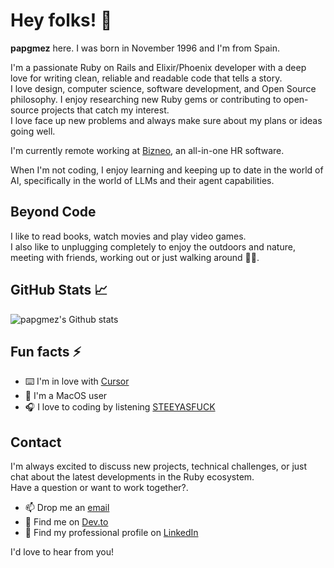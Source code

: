 # Hey folks! 👋

**papgmez** here. I was born in November 1996 and I'm from Spain.

I'm a passionate Ruby on Rails and Elixir/Phoenix developer with a deep love for writing clean, reliable and readable code that tells a story.  
I love design, computer science, software development, and Open Source philosophy. I enjoy researching new Ruby gems or contributing to open-source projects that catch my interest.  
I love face up new problems and always make sure about my plans or ideas going well.

I'm currently remote working at [Bizneo](https://www.bizneo.com), an all-in-one HR software.

When I'm not coding, I enjoy learning and keeping up to date in the world of AI, specifically in the world of LLMs and their agent capabilities.

## Beyond Code
I like to read books, watch movies and play video games.  
I also like to unplugging completely to enjoy the outdoors and nature, meeting with friends, working out or just walking around 🚶‍♂️.

## GitHub Stats 📈
![papgmez's Github stats](https://github-readme-stats.vercel.app/api?username=papgmez&show_icons=true&theme=tokyonight)

## Fun facts ⚡
- ⌨️ I'm in love with [Cursor](https://www.cursor.com)
-  I'm a MacOS user
- 🎧 I love to coding by listening [STEEYASFUCK](https://youtube.com/@steezyasfvck?si=gy7_HqwFW1UusJyy)

## Contact
I'm always excited to discuss new projects, technical challenges, or just chat about the latest developments in the Ruby ecosystem.  
Have a question or want to work together?.
- 📫 Drop me an [email](mailto:iampablopg@gmail.com)
- 📄 Find me on [Dev.to](https://dev.to/papgmez)
- 👔 Find my professional profile on [LinkedIn](https://www.linkedin.com/in/pablo-palomino-g%C3%B3mez-27705712a)

I'd love to hear from you!
